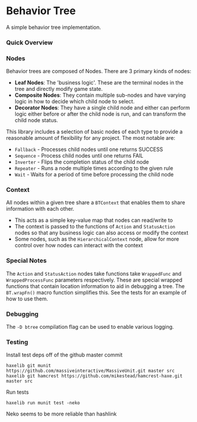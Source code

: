 # Behavior Tree

A simple behavior tree implementation. 

### **Quick Overview**

### Nodes

Behavior trees are composed of Nodes. There are 3 primary kinds of nodes:
* **Leaf Nodes**: The 'business logic'. These are the terminal nodes in the tree and directly modify game state.
* **Composite Nodes**: They contain multiple sub-nodes and have varying logic in how to decide which child node to select.
* **Decorator Nodes**: They have a single child node and either can perform logic either before or after the child node is run, and can transform the child node status.

This library includes a selection of basic nodes of each type to provide a reasonable amount of flexibility for any project. The most notable are:

* `Fallback` - Processes child nodes until one returns SUCCESS
* `Sequence` - Process child nodes until one returns FAIL
* `Inverter` - Flips the completion status of the child node
* `Repeater` - Runs a node multiple times according to the given rule
* `Wait` - Waits for a period of time before processing the child node

### Context

All nodes within a given tree share a `BTContext` that enables them to share information with each other.

* This acts as a simple key-value map that nodes can read/write to
* The context is passed to the functions of `Action` and `StatusAction` nodes so that any business logic can also access or modify the context
* Some nodes, such as the `HierarchicalContext` node, allow for more control over how nodes can interact with the context

### Special Notes

The `Action` and `StatusAction` nodes take functions take `WrappedFunc` and `WrappedProcessFunc` parameters respectively. These are special wrapped functions that contain location information to aid in debugging a tree. The `BT.wrapFn()` macro function simplifies this. See the tests for an example of how to use them.

### Debugging
The `-D btree` compilation flag can be used to enable various logging.

### Testing

Install test deps off of the github master commit
```
haxelib git munit https://github.com/massiveinteractive/MassiveUnit.git master src
haxelib git hamcrest https://github.com/mikestead/hamcrest-haxe.git master src
```

Run tests
```
haxelib run munit test -neko
```

Neko seems to be more reliable than hashlink
